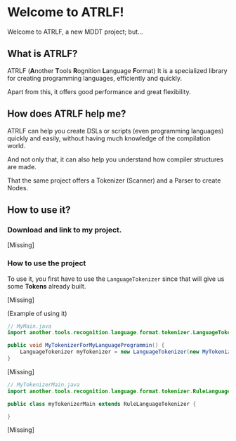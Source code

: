 # Welcome to ATRLF!

Welcome to ATRLF, a new MDDT project; but...

## What is ATRLF?

ATRLF (**A**nother **T**ools **R**ognition **L**anguage **F**ormat) It is a specialized library for creating programming languages, efficiently and quickly.

Apart from this, it offers good performance and great flexibility.

## How does ATRLF help me?

ATRLF can help you create DSLs or scripts (even programming languages) quickly and easily, without having much knowledge of the compilation world.

And not only that, it can also help you understand how compiler structures are made.

That the same project offers a Tokenizer (Scanner) and a Parser to create Nodes.

## How to use it?

### Download and link to my project.

[Missing]

### How to use the project

To use it, you first have to use the `LanguageTokenizer` since that will give us some **Tokens** already built.

[Missing]

(Example of using it)
```Java
// MyMain.java
import another.tools.recognition.language.format.tokenizer.LanguageTokenizer;

public void MyTokenizerForMyLanguageProgrammin() {
    LanguageTokenizer myTokenizer = new LanguageTokenizer(new MyTokenizerMain(?);
}
```

[Missing]

```Java
// MyTokenizerMain.java
import another.tools.recognition.language.format.tokenizer.RuleLanguageTokenizer;

public class myTokenizerMain extends RuleLanguageTokenizer {

}
```

[Missing]

